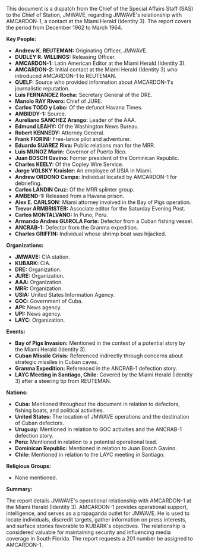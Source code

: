 This document is a dispatch from the Chief of the Special Affairs Staff (SAS) to the Chief of Station, JMWAVE, regarding JMWAVE's relationship with AMCARDON-1, a contact at the Miami Herald (Identity 3). The report covers the period from December 1962 to March 1964.

**Key People:**

*   **Andrew K. REUTEMAN:** Originating Officer, JMWAVE.
*   **DUDLEY R. WILLINGS:** Releasing Officer.
*   **AMCARDON-1:** Latin American Editor at the Miami Herald (Identity 3).
*   **AMCARDON-2:** Initial contact at the Miami Herald (Identity 3) who introduced AMCARDON-1 to REUTEMAN.
*   **QUELF:** Source who provided information about AMCARDON-1's journalistic reputation.
*   **Luis FERNANDEZ Rocha:** Secretary General of the DRE.
*   **Manolo RAY Rivero:** Chief of JURE.
*   **Carlos TODD y Lobo:** Of the defunct Havana Times.
*   **AMBIDDY-1:** Source.
*   **Aureliano SANCHEZ Arango:** Leader of the AAA.
*   **Edmund LEAHY:** Of the Washington News Bureau.
*   **Robert KENNEDY:** Attorney General.
*   **Frank FIORINI:** Free-lance pilot and adventurer.
*   **Eduardo SUAREZ Riva:** Public relations man for the MRR.
*   **Luis MUNOZ Marin:** Governor of Puerto Rico.
*   **Juan BOSCH Gavino:** Former president of the Dominican Republic.
*   **Charles KEELY:** Of the Copley Wire Service.
*   **Jorge VOLSKY Kraisler:** An employee of USIA in Miami.
*   **Andrew ORDONO Camps:** Individual located by AMCARDON-1 for debriefing.
*   **Carlos LANDIN Cruz:** Of the MRR splinter group.
*   **AMBEND-1:** Released from a Havana prison.
*   **Alex E. CARLSON:** Miami attorney involved in the Bay of Pigs operation.
*   **Trevor ARMBRISTER:** Associate editor for the Saturday Evening Post.
*   **Carlos MONTALVANO:** In Puno, Peru.
*   **Armando Andres GUIROLA Forte:** Defector from a Cuban fishing vessel.
*   **ANCRAB-1:** Defector from the Granma expedition.
*   **Charles GRIFFIN:** Individual whose shrimp boat was hijacked.

**Organizations:**

*   **JMWAVE:** CIA station.
*   **KUBARK:** CIA.
*   **DRE:** Organization.
*   **JURE:** Organization.
*   **AAA:** Organization.
*   **MRR:** Organization.
*   **USIA:** United States Information Agency.
*   **GOC:** Government of Cuba.
*   **API:** News agency.
*   **UPI:** News agency.
*   **LAYC:** Organization.

**Events:**

*   **Bay of Pigs Invasion:** Mentioned in the context of a potential story by the Miami Herald (Identity 3).
*   **Cuban Missile Crisis:** Referenced indirectly through concerns about strategic missiles in Cuban caves.
*   **Granma Expedition:** Referenced in the ANCRAB-1 defection story.
*   **LAYC Meeting in Santiago, Chile:** Covered by the Miami Herald (Identity 3) after a steering tip from REUTEMAN.

**Nations:**

*   **Cuba:** Mentioned throughout the document in relation to defectors, fishing boats, and political activities.
*   **United States:** The location of JMWAVE operations and the destination of Cuban defectors.
*   **Uruguay:** Mentioned in relation to GOC activities and the ANCRAB-1 defection story.
*   **Peru:** Mentioned in relation to a potential operational lead.
*   **Dominican Republic:** Mentioned in relation to Juan Bosch Gavino.
*   **Chile:** Mentioned in relation to the LAYC meeting in Santiago.

**Religious Groups:**

*   None mentioned.

**Summary:**

The report details JMWAVE's operational relationship with AMCARDON-1 at the Miami Herald (Identity 3). AMCARDON-1 provides operational support, intelligence, and serves as a propaganda outlet for JMWAVE. He is used to locate individuals, discredit targets, gather information on press interests, and surface stories favorable to KUBARK's objectives. The relationship is considered valuable for maintaining security and influencing media coverage in South Florida. The report requests a 201 number be assigned to AMCARDON-1.

